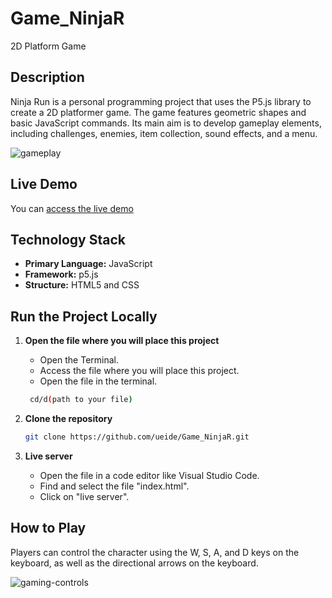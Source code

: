 # Game_NinjaR
2D Platform Game


## Description
 Ninja Run is a personal programming project that uses the P5.js library to create a 2D platformer game.
 The game features geometric shapes and basic JavaScript commands.
 Its main aim is to develop gameplay elements, including challenges, enemies, item collection, sound effects, and a menu.

![gameplay](https://github.com/user-attachments/assets/9567a69f-d813-44fc-945b-8f38232d56d6)



## Live Demo
You can [access the live demo](https://game-ninjarun.vercel.app)


## Technology Stack
- **Primary Language:** JavaScript
- **Framework:** p5.js
- **Structure:** HTML5 and CSS

## Run the Project Locally
1. **Open the file where you will place this project**
   - Open the Terminal.
   - Access the file where you will place this project.
   - Open the file in the terminal.
   
   ```bash
    cd/d(path to your file)
    ```
   
2. **Clone the repository**
    ```bash
    git clone https://github.com/ueide/Game_NinjaR.git
    ```
    
3. **Live server**
   - Open the file in a code editor like Visual Studio Code.
   - Find and select the file "index.html".
   - Click on "live server".


## How to Play
Players can control the character using the W, S, A, and D keys on the keyboard, as well as the directional arrows on the keyboard.

![gaming-controls](https://github.com/user-attachments/assets/8662e3d2-bdfd-42a8-9075-35b62314bc98)


